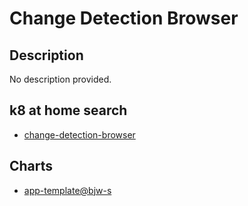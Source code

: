 # Change Detection Browser

## Description

No description provided.

## k8 at home search

- [change-detection-browser](https://nanne.dev/k8s-at-home-search/#/change-detection-browser)

## Charts

- [app-template@bjw-s](https://bjw-s.github.io/helm-charts/)
